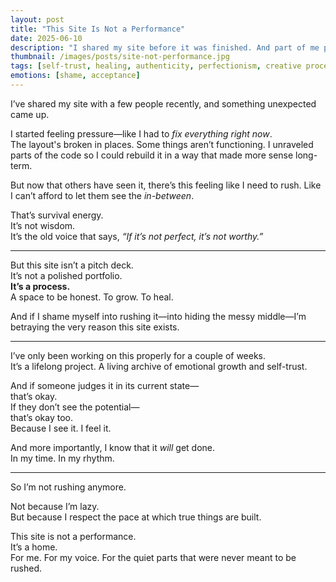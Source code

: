 ```yaml
---
layout: post
title: "This Site Is Not a Performance"
date: 2025-06-10
description: "I shared my site before it was finished. And part of me panicked. But this project isn’t about perfection. It’s about healing—and healing doesn’t need to impress anyone."
thumbnail: /images/posts/site-not-performance.jpg
tags: [self-trust, healing, authenticity, perfectionism, creative process, inner critic, website journey]
emotions: [shame, acceptance]
---
```


I’ve shared my site with a few people recently, and something unexpected came up.

I started feeling pressure—like I had to *fix everything right now*.  
The layout's broken in places. Some things aren’t functioning. I unraveled parts of the code so I could rebuild it in a way that made more sense long-term.  

But now that others have seen it, there’s this feeling like I need to rush. Like I can’t afford to let them see the *in-between*.

That’s survival energy.  
It’s not wisdom.  
It’s the old voice that says, *“If it’s not perfect, it’s not worthy.”*

---

But this site isn’t a pitch deck.  
It’s not a polished portfolio.  
**It’s a process.**  
A space to be honest. To grow. To heal.  

And if I shame myself into rushing it—into hiding the messy middle—I’m betraying the very reason this site exists.

---

I’ve only been working on this properly for a couple of weeks.  
It’s a lifelong project. A living archive of emotional growth and self-trust.  

And if someone judges it in its current state—  
that’s okay.  
If they don’t see the potential—  
that’s okay too.  
Because I see it. I feel it.

And more importantly, I know that it *will* get done.  
In my time. In my rhythm.

---

So I’m not rushing anymore.

Not because I’m lazy.  
But because I respect the pace at which true things are built.

This site is not a performance.  
It’s a home.  
For me. For my voice. For the quiet parts that were never meant to be rushed.

